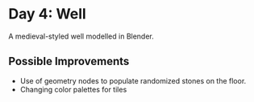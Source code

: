 # Day 4: Well

A medieval-styled well modelled in Blender.

## Possible Improvements
- Use of geometry nodes to populate randomized stones on the floor.
- Changing color palettes for tiles 